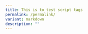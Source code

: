 ```yaml
---
title: This is to test script tags
permalink: /permalink/
variant: markdown
description: ""
---
```

<script async="true" src="//www.instagram.com/embed.js"></script>


<script async="true" src="//www.evil.com/embed.js"></script>